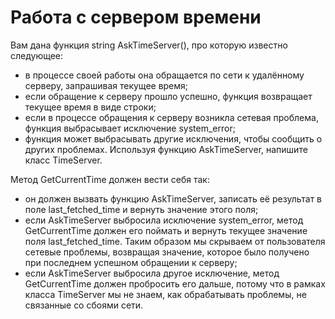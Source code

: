 # Работа с сервером времени

Вам дана функция string AskTimeServer(), про которую известно следующее:
* в процессе своей работы она обращается по сети к удалённому серверу, запрашивая текущее время;
* если обращение к серверу прошло успешно, функция возвращает текущее время в виде строки;
* если в процессе обращения к серверу возникла сетевая проблема, функция выбрасывает исключение system_error;
* функция может выбрасывать другие исключения, чтобы сообщить о других проблемах.
Используя функцию AskTimeServer, напишите класс TimeServer.

Метод GetCurrentTime должен вести себя так:
* он должен вызвать функцию AskTimeServer, записать её результат в поле last_fetched_time и вернуть значение этого поля;
* если AskTimeServer выбросила исключение system_error, метод GetCurrentTime должен его поймать и вернуть текущее значение поля last_fetched_time. Таким образом мы скрываем от пользователя сетевые проблемы, возвращая значение, которое было получено при последнем успешном обращении к серверу;
* если AskTimeServer выбросила другое исключение, метод GetCurrentTime должен пробросить его дальше, потому что в рамках класса TimeServer мы не знаем, как обрабатывать проблемы, не связанные со сбоями сети.
